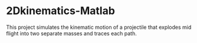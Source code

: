 # 2Dkinematics-Matlab
This project simulates the kinematic motion of a projectile that explodes mid flight into two separate masses and traces each path.
